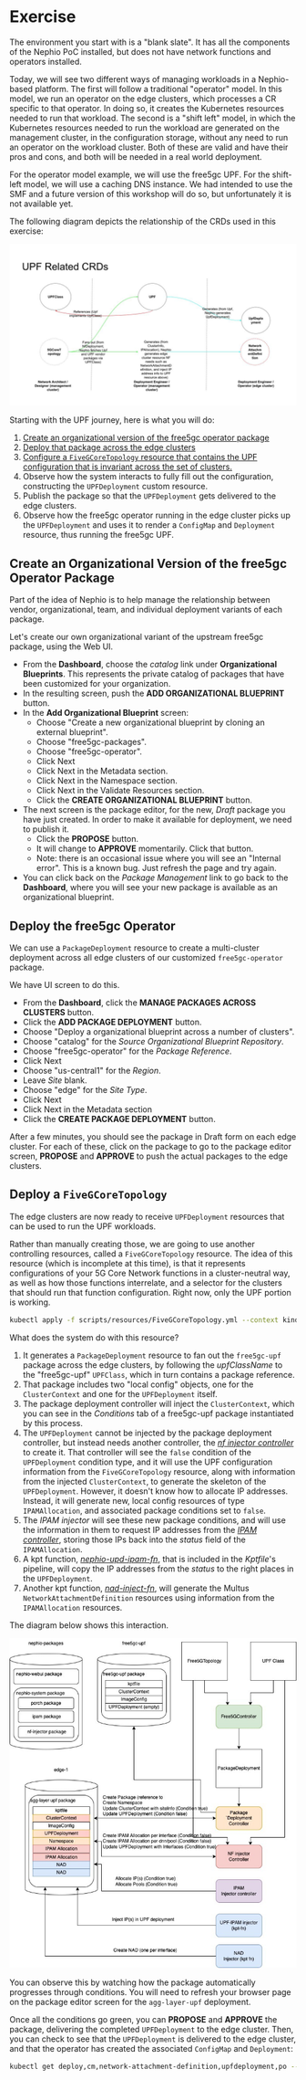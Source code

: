 # Exercise

The environment you start with is a "blank slate". It has all the components of
the Nephio PoC installed, but does not have network functions and operators
installed.

Today, we will see two different ways of managing workloads in a Nephio-based
platform. The first will follow a traditional "operator" model. In this model,
we run an operator on the edge clusters, which processes a CR specific to that
operator. In doing so, it creates the Kubernetes resources needed to run that
workload. The second is a "shift left" model, in which the Kubernetes resources
needed to run the workload are generated on the management cluster, in the
configuration storage, without any need to run an operator on the workload
cluster. Both of these are valid and have their pros and cons, and both will be
needed in a real world deployment.

For the operator model example, we will use the free5gc UPF. For the shift-left
model, we will use a caching DNS instance. We had intended to use the SMF and a
future version of this workshop will do so, but unfortunately it is not
available yet.

The following diagram depicts the relationship of the CRDs used in this exercise:

![Nephio Network Functions CRDs](img/nephio-upf-crds.jpg)

Starting with the UPF journey, here is what you will do:

1. [Create an organizational version of the free5gc operator package](#create-an-organizational-version-of-the-free5gc-operator-package)
2. [Deploy that package across the edge clusters](#deploy-the-free5gc-operator)
3. [Configure a `FiveGCoreTopology` resource that contains the UPF configuration that is invariant across the set of clusters.](#deploy-a-fivegcoretopology)
4. Observe how the system interacts to fully fill out the configuration,
   constructing the `UPFDeployment` custom resource.
5. Publish the package so that the `UPFDeployment` gets delivered to the edge
   clusters.
6. Observe how the free5gc operator running in the edge cluster picks up the
   `UPFDeployment` and uses it to render a `ConfigMap` and `Deployment`
   resource, thus running the free5gc UPF.

## Create an Organizational Version of the free5gc Operator Package

Part of the idea of Nephio is to help manage the relationship between vendor,
organizational, team, and individual deployment variants of each package.

Let's create our own organizational variant of the upstream free5gc package,
using the Web UI.

* From the **Dashboard**, choose the *catalog* link under **Organizational
Blueprints**. This represents the private catalog of packages that have been
customized for your organization.
* In the resulting screen, push the **ADD ORGANIZATIONAL BLUEPRINT** button.
* In the **Add Organizational Blueprint** screen:
  * Choose "Create a new organizational blueprint by cloning an external
    blueprint".
  * Choose "free5gc-packages".
  * Choose "free5gc-operator".
  * Click Next
  * Click Next in the Metadata section.
  * Click Next in the Namespace section.
  * Click Next in the Validate Resources section.
  * Click the **CREATE ORGANIZATIONAL BLUEPRINT** button.
* The next screen is the package editor, for the new, *Draft* package you have
  just created. In order to make it available for deployment, we need to publish
  it.
  * Click the **PROPOSE** button.
  * It will change to **APPROVE** momentarily. Click that button.
  * Note: there is an occasional issue where you will see an "Internal error".
    This is a known bug. Just refresh the page and try again.
* You can click back on the *Package Management* link to go back to the
  **Dashboard**, where you will see your new package is available as an
  organizational blueprint.

## Deploy the free5gc Operator

We can use a `PackageDeployment` resource to create a multi-cluster deployment
across all edge clusters of our customized `free5gc-operator` package.

We have UI screen to do this.

* From the **Dashboard**, click the **MANAGE PACKAGES ACROSS CLUSTERS** button.
* Click the **ADD PACKAGE DEPLOYMENT** button.
* Choose "Deploy a organizational blueprint across a number of clusters".
* Choose "catalog" for the *Source Organizational Blueprint Repository*.
* Choose "free5gc-operator" for the *Package Reference*.
* Click Next
* Choose "us-central1" for the *Region*.
* Leave *Site* blank.
* Choose "edge" for the *Site Type*.
* Click Next
* Click Next in the Metadata section
* Click the **CREATE PACKAGE DEPLOYMENT** button.

After a few minutes, you should see the package in Draft form on each edge
cluster. For each of these, click on the package to go to the package editor
screen, **PROPOSE** and **APPROVE** to push the actual packages to the edge
clusters.

## Deploy a `FiveGCoreTopology`

The edge clusters are now ready to receive `UPFDeployment` resources that can be
used to run the UPF workloads.

Rather than manually creating those, we are going to use another controlling
resources, called a `FiveGCoreTopology` resource. The idea of this resource
(which is incomplete at this time), is that it represents configurations of your
5G Core Network functions in a cluster-neutral way, as well as how those
functions interrelate, and a selector for the clusters that should run that
function configuration.  Right now, only the UPF portion is working.

```bash
kubectl apply -f scripts/resources/FiveGCoreTopology.yml --context kind-nephio
```

What does the system do with this resource?

1. It generates a `PackageDeployment` resource to fan out the
   `free5gc-upf` package across the edge clusters, by following the
   *upfClassName* to the "free5gc-upf" `UPFClass`, which in turn contains a
   package reference.
2. That package includes two "local config" objects, one for the
   `ClusterContext` and one for the `UPFDeployment` itself.
3. The package deployment controller will inject the `ClusterContext`, which you
   can see in the *Conditions* tab of a free5gc-upf package instantiated by this
   process.
4. The `UPFDeployment` cannot be injected by the package deployment controller,
   but instead needs another controller, the [*nf injector controller*][1] to create
   it. That controller will see the `false` condition of the
   `UPFDeployment` condition type, and it will use the UPF configuration
   information from the `FiveGCoreTopology` resource, along with information
   from the injected `ClusterContext`, to generate the skeleton of
   the `UPFDeployment`. However, it doesn't know how to allocate IP addresses.
   Instead, it will generate new, local config resources of type
   `IPAMAllocation`, and associated package conditions set to `false`.
5. The *IPAM injector* will see these new package conditions, and will use the
   information in them to request IP addresses from the [*IPAM controller*][2],
   storing those IPs back into the *status* field of the `IPAMAllocation`.
6. A kpt function, [*nephio-upd-ipam-fn*][3], that is included in the *Kptfile*'s
   pipeline, will copy the IP addresses from the *status* to the right places in
   the `UPFDeployment`.
7. Another kpt function, [*nad-inject-fn*][4], will generate the Multus
   `NetworkAttachmentDefinition` resources using information from the
   `IPAMAllocation` resources.

The diagram below shows this interaction.

![Prototype Flow](img/nephio-poc-nov.jpg)

You can observe this by watching how the package automatically progresses
through conditions. You will need to refresh your browser page on the package
editor screen for the `agg-layer-upf` deployment.

Once all the conditions go green, you can **PROPOSE** and **APPROVE** the
package, delivering the completed `UPFDeployment` to the edge cluster. Then, you
can check to see that the `UPFDeployment` is delivered to the edge cluster, and
that the operator has created the associated `ConfigMap` and `Deployment`:

```bash
kubectl get deploy,cm,network-attachment-definition,upfdeployment,po --namespace upf --context kind-edge-1
```

[1]: https://github.com/henderiw-nephio/nf-injector-controller
[2]: https://github.com/henderiw-nephio/ipam
[3]: https://github.com/henderiw-kpt/nephio-upf-ipam-fn
[4]: https://github.com/henderiw-nephio/nad-inject-fn
